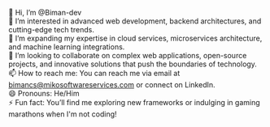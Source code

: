 👋 Hi, I’m @Biman-dev  
👀 I’m interested in advanced web development, backend architectures, and cutting-edge tech trends.  
🌱 I’m expanding my expertise in cloud services, microservices architecture, and machine learning integrations.  
💞️ I’m looking to collaborate on complex web applications, open-source projects, and innovative solutions that push the boundaries of technology.  
📫 How to reach me: You can reach me via email at bimancs@mikosoftwareservices.com or connect on LinkedIn.  
😄 Pronouns: He/Him  
⚡ Fun fact: You’ll find me exploring new frameworks or indulging in gaming marathons when I'm not coding!
